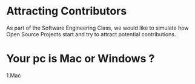 # Attracting Contributors 
As part of the Software Engineering Class, we would like to simulate how Open Source Projects start and try to attract potential contributions. 

# Your pc is Mac or Windows ? 
1.Mac
